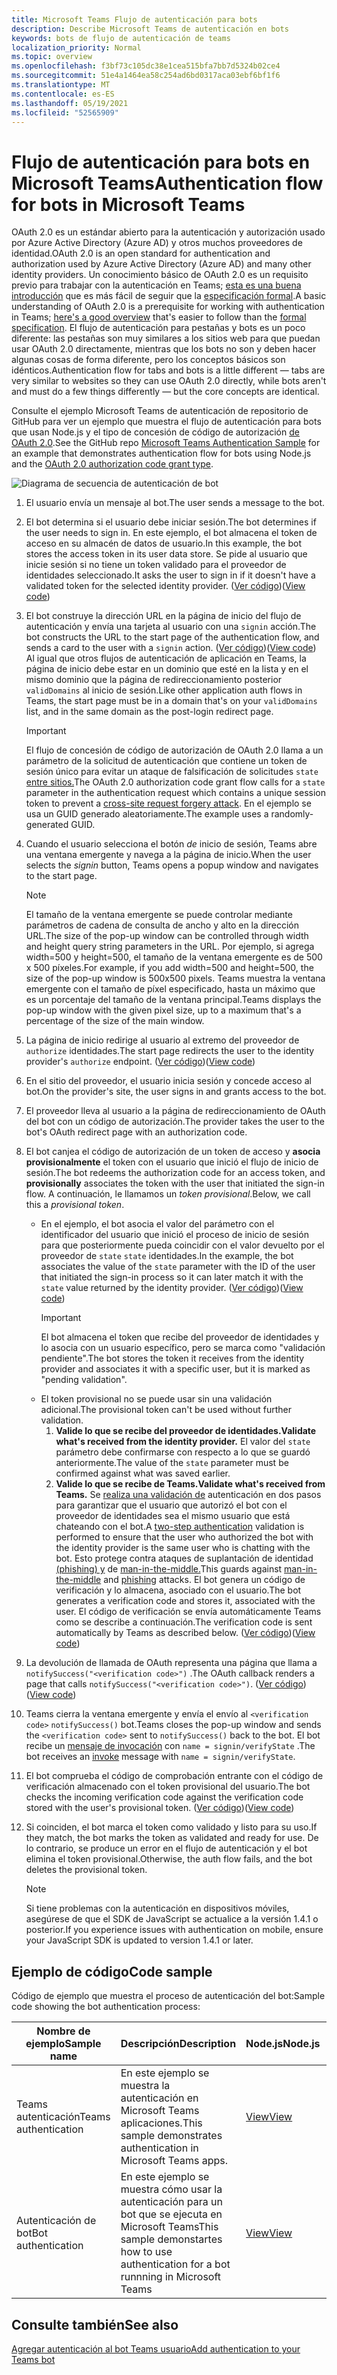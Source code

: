 ```yaml
---
title: Microsoft Teams Flujo de autenticación para bots
description: Describe Microsoft Teams de autenticación en bots
keywords: bots de flujo de autenticación de teams
localization_priority: Normal
ms.topic: overview
ms.openlocfilehash: f3bf73c105dc38e1cea515bfa7bb7d5324b02ce4
ms.sourcegitcommit: 51e4a1464ea58c254ad6bd0317aca03ebf6bf1f6
ms.translationtype: MT
ms.contentlocale: es-ES
ms.lasthandoff: 05/19/2021
ms.locfileid: "52565909"
---
```

# <a name="authentication-flow-for-bots-in-microsoft-teams"></a><span data-ttu-id="15a0c-104">Flujo de autenticación para bots en Microsoft Teams</span><span class="sxs-lookup"><span data-stu-id="15a0c-104">Authentication flow for bots in Microsoft Teams</span></span>

<span data-ttu-id="15a0c-105">OAuth 2.0 es un estándar abierto para la autenticación y autorización usado por Azure Active Directory (Azure AD) y otros muchos proveedores de identidad.</span><span class="sxs-lookup"><span data-stu-id="15a0c-105">OAuth 2.0 is an open standard for authentication and authorization used by Azure Active Directory (Azure AD) and many other identity providers.</span></span> <span data-ttu-id="15a0c-106">Un conocimiento básico de OAuth 2.0 es un requisito previo para trabajar con la autenticación en Teams; [esta es una buena introducción](https://aaronparecki.com/oauth-2-simplified/) que es más fácil de seguir que la [especificación formal](https://oauth.net/2/).</span><span class="sxs-lookup"><span data-stu-id="15a0c-106">A basic understanding of OAuth 2.0 is a prerequisite for working with authentication in Teams; [here's a good overview](https://aaronparecki.com/oauth-2-simplified/) that's easier to follow than the [formal specification](https://oauth.net/2/).</span></span> <span data-ttu-id="15a0c-107">El flujo de autenticación para pestañas y bots es un poco diferente: las pestañas son muy similares a los sitios web para que puedan usar OAuth 2.0 directamente, mientras que los bots no son y deben hacer algunas cosas de forma diferente, pero los conceptos básicos son idénticos.</span><span class="sxs-lookup"><span data-stu-id="15a0c-107">Authentication flow for tabs and bots is a little different — tabs are very similar to websites so they can use OAuth 2.0 directly, while bots aren't and must do a few things differently — but the core concepts are identical.</span></span>

<span data-ttu-id="15a0c-108">Consulte el ejemplo Microsoft Teams [](https://github.com/OfficeDev/Microsoft-Teams-Samples/tree/main/samples/app-auth/nodejs) de autenticación de repositorio de GitHub para ver un ejemplo que muestra el flujo de autenticación para bots que usan Node.js y el tipo de concesión de código de autorización [de OAuth 2.0](https://oauth.net/2/grant-types/authorization-code/).</span><span class="sxs-lookup"><span data-stu-id="15a0c-108">See the GitHub repo [Microsoft Teams Authentication Sample](https://github.com/OfficeDev/Microsoft-Teams-Samples/tree/main/samples/app-auth/nodejs) for an example that demonstrates authentication flow for bots using Node.js and the [OAuth 2.0 authorization code grant type](https://oauth.net/2/grant-types/authorization-code/).</span></span>

![Diagrama de secuencia de autenticación de bot](../../../assets/images/authentication/bot_auth_sequence_diagram.png)

1. <span data-ttu-id="15a0c-110">El usuario envía un mensaje al bot.</span><span class="sxs-lookup"><span data-stu-id="15a0c-110">The user sends a message to the bot.</span></span>
2. <span data-ttu-id="15a0c-111">El bot determina si el usuario debe iniciar sesión.</span><span class="sxs-lookup"><span data-stu-id="15a0c-111">The bot determines if the user needs to sign in.</span></span>
   <span data-ttu-id="15a0c-112">En este ejemplo, el bot almacena el token de acceso en su almacén de datos de usuario.</span><span class="sxs-lookup"><span data-stu-id="15a0c-112">In this example, the bot stores the access token in its user data store.</span></span> <span data-ttu-id="15a0c-113">Se pide al usuario que inicie sesión si no tiene un token validado para el proveedor de identidades seleccionado.</span><span class="sxs-lookup"><span data-stu-id="15a0c-113">It asks the user to sign in if it doesn't have a validated token for the selected identity provider.</span></span> <span data-ttu-id="15a0c-114">([Ver código](https://github.com/OfficeDev/microsoft-teams-sample-auth-node/blob/469952a26d618dbf884a3be53c7d921cc580b1e2/src/utils/AuthenticationUtils.ts#L58-L76))</span><span class="sxs-lookup"><span data-stu-id="15a0c-114">([View code](https://github.com/OfficeDev/microsoft-teams-sample-auth-node/blob/469952a26d618dbf884a3be53c7d921cc580b1e2/src/utils/AuthenticationUtils.ts#L58-L76))</span></span>
3. <span data-ttu-id="15a0c-115">El bot construye la dirección URL en la página de inicio del flujo de autenticación y envía una tarjeta al usuario con una `signin` acción.</span><span class="sxs-lookup"><span data-stu-id="15a0c-115">The bot constructs the URL to the start page of the authentication flow, and sends a card to the user with a `signin` action.</span></span> <span data-ttu-id="15a0c-116">([Ver código](https://github.com/OfficeDev/microsoft-teams-sample-auth-node/blob/469952a26d618dbf884a3be53c7d921cc580b1e2/src/dialogs/BaseIdentityDialog.ts#L160-L190))</span><span class="sxs-lookup"><span data-stu-id="15a0c-116">([View code](https://github.com/OfficeDev/microsoft-teams-sample-auth-node/blob/469952a26d618dbf884a3be53c7d921cc580b1e2/src/dialogs/BaseIdentityDialog.ts#L160-L190))</span></span></br>
    <span data-ttu-id="15a0c-117">Al igual que otros flujos de autenticación de aplicación en Teams, la página de inicio debe estar en un dominio que esté en la lista y en el mismo dominio que la página de redireccionamiento posterior `validDomains` al inicio de sesión.</span><span class="sxs-lookup"><span data-stu-id="15a0c-117">Like other application auth flows in Teams, the start page must be in a domain that's on your `validDomains` list, and in the same domain as the post-login redirect page.</span></span>
    > [!IMPORTANT] 
    > <span data-ttu-id="15a0c-118">El flujo de concesión de código de autorización de OAuth 2.0 llama a un parámetro de la solicitud de autenticación que contiene un token de sesión único para evitar un ataque de falsificación de solicitudes `state` [entre sitios.](https://en.wikipedia.org/wiki/Cross-site_request_forgery)</span><span class="sxs-lookup"><span data-stu-id="15a0c-118">The OAuth 2.0 authorization code grant flow calls for a `state` parameter in the authentication request which contains a unique session token to prevent a [cross-site request forgery attack](https://en.wikipedia.org/wiki/Cross-site_request_forgery).</span></span> <span data-ttu-id="15a0c-119">En el ejemplo se usa un GUID generado aleatoriamente.</span><span class="sxs-lookup"><span data-stu-id="15a0c-119">The example uses a randomly-generated GUID.</span></span>
4. <span data-ttu-id="15a0c-120">Cuando el usuario selecciona el botón *de* inicio de sesión, Teams abre una ventana emergente y navega a la página de inicio.</span><span class="sxs-lookup"><span data-stu-id="15a0c-120">When the user selects the *signin* button, Teams opens a popup window and navigates to the start page.</span></span>
   > [!NOTE]
   > <span data-ttu-id="15a0c-121">El tamaño de la ventana emergente se puede controlar mediante parámetros de cadena de consulta de ancho y alto en la dirección URL.</span><span class="sxs-lookup"><span data-stu-id="15a0c-121">The size of the pop-up window can be controlled through width and height query string parameters in the URL.</span></span> <span data-ttu-id="15a0c-122">Por ejemplo, si agrega width=500 y height=500, el tamaño de la ventana emergente es de 500 x 500 píxeles.</span><span class="sxs-lookup"><span data-stu-id="15a0c-122">For example, if you add width=500 and height=500, the size of the pop-up window is 500x500 pixels.</span></span> <span data-ttu-id="15a0c-123">Teams muestra la ventana emergente con el tamaño de píxel especificado, hasta un máximo que es un porcentaje del tamaño de la ventana principal.</span><span class="sxs-lookup"><span data-stu-id="15a0c-123">Teams displays the pop-up window with the given pixel size, up to a maximum that's a percentage of the size of the main window.</span></span>

5. <span data-ttu-id="15a0c-124">La página de inicio redirige al usuario al extremo del proveedor de `authorize` identidades.</span><span class="sxs-lookup"><span data-stu-id="15a0c-124">The start page redirects the user to the identity provider's `authorize` endpoint.</span></span> <span data-ttu-id="15a0c-125">([Ver código](https://github.com/OfficeDev/microsoft-teams-sample-auth-node/blob/469952a26d618dbf884a3be53c7d921cc580b1e2/public/html/auth-start.html#L51-L56))</span><span class="sxs-lookup"><span data-stu-id="15a0c-125">([View code](https://github.com/OfficeDev/microsoft-teams-sample-auth-node/blob/469952a26d618dbf884a3be53c7d921cc580b1e2/public/html/auth-start.html#L51-L56))</span></span>
6. <span data-ttu-id="15a0c-126">En el sitio del proveedor, el usuario inicia sesión y concede acceso al bot.</span><span class="sxs-lookup"><span data-stu-id="15a0c-126">On the provider's site, the user signs in and grants access to the bot.</span></span>
7. <span data-ttu-id="15a0c-127">El proveedor lleva al usuario a la página de redireccionamiento de OAuth del bot con un código de autorización.</span><span class="sxs-lookup"><span data-stu-id="15a0c-127">The provider takes the user to the bot's OAuth redirect page with an authorization code.</span></span>
8. <span data-ttu-id="15a0c-128">El bot canjea el código de autorización de un token de acceso y **asocia provisionalmente** el token con el usuario que inició el flujo de inicio de sesión.</span><span class="sxs-lookup"><span data-stu-id="15a0c-128">The bot redeems the authorization code for an access token, and **provisionally** associates the token with the user that initiated the sign-in flow.</span></span> <span data-ttu-id="15a0c-129">A continuación, le llamamos un *token provisional*.</span><span class="sxs-lookup"><span data-stu-id="15a0c-129">Below, we call this a *provisional token*.</span></span>
    * <span data-ttu-id="15a0c-130">En el ejemplo, el bot asocia el valor del parámetro con el identificador del usuario que inició el proceso de inicio de sesión para que posteriormente pueda coincidir con el valor devuelto por el proveedor de `state` `state` identidades.</span><span class="sxs-lookup"><span data-stu-id="15a0c-130">In the example, the bot associates the value of the `state` parameter with the ID of the user that initiated the sign-in process so it can later match it with the `state` value returned by the identity provider.</span></span> <span data-ttu-id="15a0c-131">([Ver código](https://github.com/OfficeDev/microsoft-teams-sample-auth-node/blob/469952a26d618dbf884a3be53c7d921cc580b1e2/src/AuthBot.ts#L70-L99))</span><span class="sxs-lookup"><span data-stu-id="15a0c-131">([View code](https://github.com/OfficeDev/microsoft-teams-sample-auth-node/blob/469952a26d618dbf884a3be53c7d921cc580b1e2/src/AuthBot.ts#L70-L99))</span></span>
      > [!IMPORTANT] 
      > <span data-ttu-id="15a0c-132">El bot almacena el token que recibe del proveedor de identidades y lo asocia con un usuario específico, pero se marca como "validación pendiente".</span><span class="sxs-lookup"><span data-stu-id="15a0c-132">The bot stores the token it receives from the identity provider and associates it with a specific user, but it is marked as "pending validation".</span></span> 
    * <span data-ttu-id="15a0c-133">El token provisional no se puede usar sin una validación adicional.</span><span class="sxs-lookup"><span data-stu-id="15a0c-133">The provisional token can't be used without further validation.</span></span>
      1. <span data-ttu-id="15a0c-134">**Valide lo que se recibe del proveedor de identidades.**</span><span class="sxs-lookup"><span data-stu-id="15a0c-134">**Validate what's received from the identity provider.**</span></span> <span data-ttu-id="15a0c-135">El valor del `state` parámetro debe confirmarse con respecto a lo que se guardó anteriormente.</span><span class="sxs-lookup"><span data-stu-id="15a0c-135">The value of the `state` parameter must be confirmed against what was saved earlier.</span></span> 
      1. <span data-ttu-id="15a0c-136">**Valide lo que se recibe de Teams.**</span><span class="sxs-lookup"><span data-stu-id="15a0c-136">**Validate what's received from Teams.**</span></span> <span data-ttu-id="15a0c-137">Se [realiza una validación de](https://en.wikipedia.org/wiki/Man-in-the-middle_attack) autenticación en dos pasos para garantizar que el usuario que autorizó el bot con el proveedor de identidades sea el mismo usuario que está chateando con el bot.</span><span class="sxs-lookup"><span data-stu-id="15a0c-137">A [two-step authentication](https://en.wikipedia.org/wiki/Man-in-the-middle_attack) validation is performed to ensure that the user who authorized the bot with the identity provider is the same user who is chatting with the bot.</span></span> <span data-ttu-id="15a0c-138">Esto protege contra ataques de suplantación de identidad [(phishing) y](https://en.wikipedia.org/wiki/Phishing) de [man-in-the-middle.](https://en.wikipedia.org/wiki/Man-in-the-middle_attack)</span><span class="sxs-lookup"><span data-stu-id="15a0c-138">This guards against [man-in-the-middle](https://en.wikipedia.org/wiki/Man-in-the-middle_attack) and [phishing](https://en.wikipedia.org/wiki/Phishing) attacks.</span></span> <span data-ttu-id="15a0c-139">El bot genera un código de verificación y lo almacena, asociado con el usuario.</span><span class="sxs-lookup"><span data-stu-id="15a0c-139">The bot generates a verification code and stores it, associated with the user.</span></span> <span data-ttu-id="15a0c-140">El código de verificación se envía automáticamente Teams como se describe a continuación.</span><span class="sxs-lookup"><span data-stu-id="15a0c-140">The verification code is sent automatically by Teams as described below.</span></span> <span data-ttu-id="15a0c-141">([Ver código](https://github.com/OfficeDev/microsoft-teams-sample-auth-node/blob/469952a26d618dbf884a3be53c7d921cc580b1e2/src/AuthBot.ts#L100-L113))</span><span class="sxs-lookup"><span data-stu-id="15a0c-141">([View code](https://github.com/OfficeDev/microsoft-teams-sample-auth-node/blob/469952a26d618dbf884a3be53c7d921cc580b1e2/src/AuthBot.ts#L100-L113))</span></span>
9. <span data-ttu-id="15a0c-142">La devolución de llamada de OAuth representa una página que llama a `notifySuccess("<verification code>")` .</span><span class="sxs-lookup"><span data-stu-id="15a0c-142">The OAuth callback renders a page that calls `notifySuccess("<verification code>")`.</span></span> <span data-ttu-id="15a0c-143">([Ver código](https://github.com/OfficeDev/microsoft-teams-sample-auth-node/blob/master/src/views/oauth-callback-success.hbs))</span><span class="sxs-lookup"><span data-stu-id="15a0c-143">([View code](https://github.com/OfficeDev/microsoft-teams-sample-auth-node/blob/master/src/views/oauth-callback-success.hbs))</span></span>
10. <span data-ttu-id="15a0c-144">Teams cierra la ventana emergente y envía el envío al `<verification code>` `notifySuccess()` bot.</span><span class="sxs-lookup"><span data-stu-id="15a0c-144">Teams closes the pop-up window and sends the `<verification code>` sent to `notifySuccess()` back to the bot.</span></span> <span data-ttu-id="15a0c-145">El bot recibe un [mensaje de invocación](/bot-framework/dotnet/bot-builder-dotnet-activities#invoke) con `name = signin/verifyState` .</span><span class="sxs-lookup"><span data-stu-id="15a0c-145">The bot receives an [invoke](/bot-framework/dotnet/bot-builder-dotnet-activities#invoke) message with `name = signin/verifyState`.</span></span>
11. <span data-ttu-id="15a0c-146">El bot comprueba el código de comprobación entrante con el código de verificación almacenado con el token provisional del usuario.</span><span class="sxs-lookup"><span data-stu-id="15a0c-146">The bot checks the incoming verification code against the verification code stored with the user's provisional token.</span></span> <span data-ttu-id="15a0c-147">([Ver código](https://github.com/OfficeDev/microsoft-teams-sample-auth-node/blob/469952a26d618dbf884a3be53c7d921cc580b1e2/src/dialogs/BaseIdentityDialog.ts#L127-L140))</span><span class="sxs-lookup"><span data-stu-id="15a0c-147">([View code](https://github.com/OfficeDev/microsoft-teams-sample-auth-node/blob/469952a26d618dbf884a3be53c7d921cc580b1e2/src/dialogs/BaseIdentityDialog.ts#L127-L140))</span></span>
12. <span data-ttu-id="15a0c-148">Si coinciden, el bot marca el token como validado y listo para su uso.</span><span class="sxs-lookup"><span data-stu-id="15a0c-148">If they match, the bot marks the token as validated and ready for use.</span></span> <span data-ttu-id="15a0c-149">De lo contrario, se produce un error en el flujo de autenticación y el bot elimina el token provisional.</span><span class="sxs-lookup"><span data-stu-id="15a0c-149">Otherwise, the auth flow fails, and the bot deletes the provisional token.</span></span>

    > [!NOTE]
    > <span data-ttu-id="15a0c-150">Si tiene problemas con la autenticación en dispositivos móviles, asegúrese de que el SDK de JavaScript se actualice a la versión 1.4.1 o posterior.</span><span class="sxs-lookup"><span data-stu-id="15a0c-150">If you experience issues with authentication on mobile, ensure your JavaScript SDK is updated to version 1.4.1 or later.</span></span>

## <a name="code-sample"></a><span data-ttu-id="15a0c-151">Ejemplo de código</span><span class="sxs-lookup"><span data-stu-id="15a0c-151">Code sample</span></span>

<span data-ttu-id="15a0c-152">Código de ejemplo que muestra el proceso de autenticación del bot:</span><span class="sxs-lookup"><span data-stu-id="15a0c-152">Sample code showing the bot authentication process:</span></span>

| <span data-ttu-id="15a0c-153">**Nombre de ejemplo**</span><span class="sxs-lookup"><span data-stu-id="15a0c-153">**Sample name**</span></span> | <span data-ttu-id="15a0c-154">**Descripción**</span><span class="sxs-lookup"><span data-stu-id="15a0c-154">**Description**</span></span> | <span data-ttu-id="15a0c-155">**Node.js**</span><span class="sxs-lookup"><span data-stu-id="15a0c-155">**Node.js**</span></span> | <span data-ttu-id="15a0c-156">**.NET**</span><span class="sxs-lookup"><span data-stu-id="15a0c-156">**.NET**</span></span> | <span data-ttu-id="15a0c-157">**Python**</span><span class="sxs-lookup"><span data-stu-id="15a0c-157">**Python**</span></span> |
|-----------------|----------------|--------------|----------|-----------|
| <span data-ttu-id="15a0c-158">Teams autenticación</span><span class="sxs-lookup"><span data-stu-id="15a0c-158">Teams authentication</span></span> | <span data-ttu-id="15a0c-159">En este ejemplo se muestra la autenticación en Microsoft Teams aplicaciones.</span><span class="sxs-lookup"><span data-stu-id="15a0c-159">This sample demonstrates authentication in Microsoft Teams apps.</span></span> | [<span data-ttu-id="15a0c-160">View</span><span class="sxs-lookup"><span data-stu-id="15a0c-160">View</span></span>](https://github.com/OfficeDev/microsoft-teams-sample-auth-node) | | |
| <span data-ttu-id="15a0c-161">Autenticación de bot</span><span class="sxs-lookup"><span data-stu-id="15a0c-161">Bot authentication</span></span> | <span data-ttu-id="15a0c-162">En este ejemplo se muestra cómo usar la autenticación para un bot que se ejecuta en Microsoft Teams</span><span class="sxs-lookup"><span data-stu-id="15a0c-162">This sample demonstartes how to use authentication for a bot runnning in Microsoft Teams</span></span> | [<span data-ttu-id="15a0c-163">View</span><span class="sxs-lookup"><span data-stu-id="15a0c-163">View</span></span>](https://github.com/microsoft/BotBuilder-Samples/tree/main/samples/javascript_nodejs/46.teams-auth) | [<span data-ttu-id="15a0c-164">View</span><span class="sxs-lookup"><span data-stu-id="15a0c-164">View</span></span>](https://github.com/microsoft/BotBuilder-Samples/tree/main/samples/csharp_dotnetcore/46.teams-auth) | [<span data-ttu-id="15a0c-165">View</span><span class="sxs-lookup"><span data-stu-id="15a0c-165">View</span></span>](https://github.com/microsoft/BotBuilder-Samples/tree/main/samples/python/46.teams-auth)

## <a name="see-also"></a><span data-ttu-id="15a0c-166">Consulte también</span><span class="sxs-lookup"><span data-stu-id="15a0c-166">See also</span></span>

[<span data-ttu-id="15a0c-167">Agregar autenticación al bot Teams usuario</span><span class="sxs-lookup"><span data-stu-id="15a0c-167">Add authentication to your Teams bot</span></span>](add-authentication.md)
